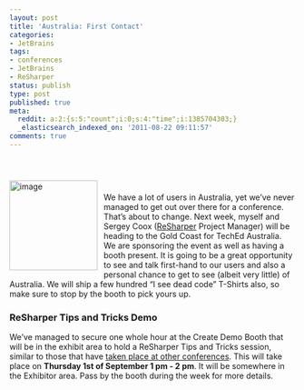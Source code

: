 ```yaml
---
layout: post
title: 'Australia: First Contact'
categories:
- JetBrains
tags:
- conferences
- JetBrains
- ReSharper
status: publish
type: post
published: true
meta:
  reddit: a:2:{s:5:"count";i:0;s:4:"time";i:1385704303;}
  _elasticsearch_indexed_on: '2011-08-22 09:11:57'
comments: true
---
```

<p>&nbsp;</p> <p><a href="http://australia.msteched.com/"><img style="background-image:none;border-bottom:0;border-left:0;padding-left:0;padding-right:0;display:inline;float:left;border-top:0;border-right:0;padding-top:0;margin:10px 11px 0 0;" title="image" border="0" alt="image" align="left" src="http://hhariri.files.wordpress.com/2011/08/image6.png" width="155" height="158"></a></p> <p>&nbsp;</p> <p>We have a lot of users in Australia, yet we’ve never managed to get out over there for a conference. That’s about to change. Next week, myself and Sergey Coox (<a href="http://www.jetbrains.com/resharper">ReSharper</a> Project Manager) will be heading to the Gold Coast for TechEd Australia. We are sponsoring the event as well as having a booth present. It is going to be a great opportunity to see and talk first-hand to our users and also a personal chance to get to see (albeit very little) of Australia. We will ship a few hundred “I see dead code” T-Shirts also, so make sure to stop by the booth to pick yours up.</p> <h3>ReSharper Tips and Tricks Demo</h3> <p>We’ve managed to secure one whole hour at the Create Demo Booth that will be in the exhibit area to hold a ReSharper Tips and Tricks session, similar to those that have <a href="http://tv.jetbrains.net/videocontent/resharper-tips-and-tricks-live-session-at-ndc-2011">taken place at other conferences</a>. This will take place on <strong>Thursday 1st of September 1 pm - 2 pm</strong>. It will be somewhere in the Exhibitor area. Pass by the booth during the week for more details. </p>
